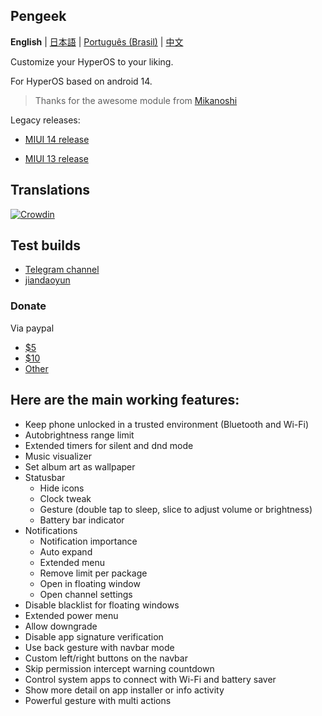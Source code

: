 ## Pengeek

**English** | [日本語](README_jp.md) | [Português (Brasil)](README_PT-BR.md) | [中文](README_zh.md)

Customize your HyperOS to your liking.

For HyperOS based on android 14. 

> Thanks for the awesome module from [Mikanoshi](https://code.highspec.ru/Mikanoshi/CustoMIUIzer)

Legacy releases:

* [MIUI 14 release](https://github.com/MonwF/customiuizer/releases/tag/v23.11.26)

* [MIUI 13 release](https://github.com/MonwF/customiuizer/releases/tag/v23.08.26)

## Translations
[![Crowdin](https://badges.crowdin.net/customiuizer14/localized.svg)](https://crowdin.com/project/customiuizer14)

## Test builds
* [Telegram channel](https://t.me/pengeek)
* [jiandaoyun](https://rz3kv5wa4g.jiandaoyun.com/dash/650e43a383027ec3225083e9)

### Donate
Via paypal
* [$5](https://paypal.me/tpsxj/5)
* [$10](https://paypal.me/tpsxj/10)
* [Other](https://paypal.me/tpsxj)

## Here are the main working features:
* Keep phone unlocked in a trusted environment (Bluetooth and Wi-Fi)
* Autobrightness range limit
* Extended timers for silent and dnd mode
* Music visualizer
* Set album art as wallpaper
* Statusbar
  * Hide icons
  * Clock tweak
  * Gesture (double tap to sleep, slice to adjust volume or brightness)
  * Battery bar indicator
* Notifications
  * Notification importance
  * Auto expand
  * Extended menu
  * Remove limit per package
  * Open in floating window
  * Open channel settings
* Disable blacklist for floating windows
* Extended power menu
* Allow downgrade
* Disable app signature verification
* Use back gesture with navbar mode
* Custom left/right buttons on the navbar
* Skip permission intercept warning countdown
* Control system apps to connect with Wi-Fi and battery saver
* Show more detail on app installer or info activity
* Powerful gesture with multi actions
